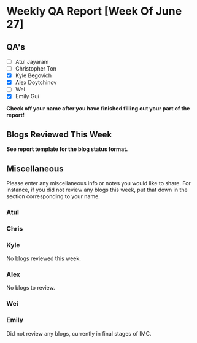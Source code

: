 # Weekly QA Report [Week Of June 27]

## QA's

- [ ] Atul Jayaram
- [ ] Christopher Ton
- [X] Kyle Begovich
- [x] Alex Doytchinov
- [ ] Wei
- [x] Emily Gui

**Check off your name after you have finished filling out your part of the report!**

## Blogs Reviewed This Week 

**See report template for the blog status format.**


## Miscellaneous 
Please enter any miscellaneous info or notes you would like to share. For instance, if you did not review any blogs this week, put that down in the section corresponding to your name.
 
### Atul

### Chris

### Kyle

No blogs reviewed this week.

### Alex

No blogs to review. 

### Wei

### Emily

Did not review any blogs, currently in final stages of IMC.
